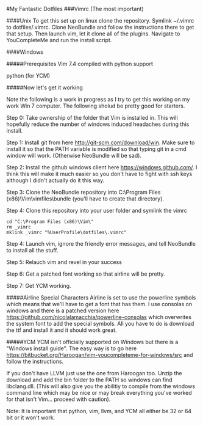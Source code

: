 #My Fantastic Dotfiles
###Vimrc (The most important)

####Unix
To get this set up on linux clone the repository. Symlink ~/.vimrc to dotfiles/.vimrc. Clone NeoBundle and follow the instructions there to get that setup. Then launch vim, let it clone all of the plugins. Navigate to YouCompleteMe and run the install script. 

####Windows

#####Prerequisites
Vim 7.4 compiled with python support

python (for YCM)

#####Now let's get it working

Note the following is a work in progress as I try to get this working on my work Win 7 computer. The following sholud be pretty good for starters. 

Step 0: Take ownership of the folder that Vim is installed in. This will hopefully reduce the number of windows induced headaches during this install.

Step 1: Install git from here http://git-scm.com/download/win. Make sure to install it so that the PATH variable is modified so that typing git in a cmd window will work. (Otherwise NeoBundle will be sad).

Step 2: Install the github windows client here https://windows.github.com/. I think this will make it much easier so you don't have to fight with ssh keys although I didn't actually do it this way.

Step 3: Clone the NeoBundle repository into C:\Program Files (x86)\Vim\vimfiles\bundle (you'll have to create that directory). 

Step 4: Clone this repository into your user folder and symlink the vimrc
```
cd "C:\Program Files (x86)\Vim\"
rm _vimrc
mklink _vimrc "%UserProfile\dotfiles\.vimrc"
```

Step 4: Launch vim, ignore the friendly error messages, and tell NeoBundle to install all the stuff.

Step 5: Relauch vim and revel in your success

Step 6: Get a patched font working so that airline will be pretty.

Step 7: Get YCM working.

#####Airline Special Characters
Airline is set to use the powerline symbols which means that we'll have to get a font that has them. I use consolas on windows and there is a patched version here https://github.com/nicolalamacchia/powerline-consolas which overwrites the system font to add the special symbols. All you have to do is download the ttf and install it and it should work great.

#####YCM
YCM isn't officially supported on Windows but there is a "Windows install guide". The easy way is to go here https://bitbucket.org/Haroogan/vim-youcompleteme-for-windows/src and follow the instructions.

If you don't have LLVM just use the one from Haroogan too. Unzip the download and add the bin folder to the PATH so windows can find libclang.dll. (This will also give you the abilitiy to compile from the windows command line which may be nice or may break everything you've worked for that isn't Vim... proceed with caution).

Note: It is important that python, vim, llvm, and YCM all either be 32 or 64 bit or it won't work.
